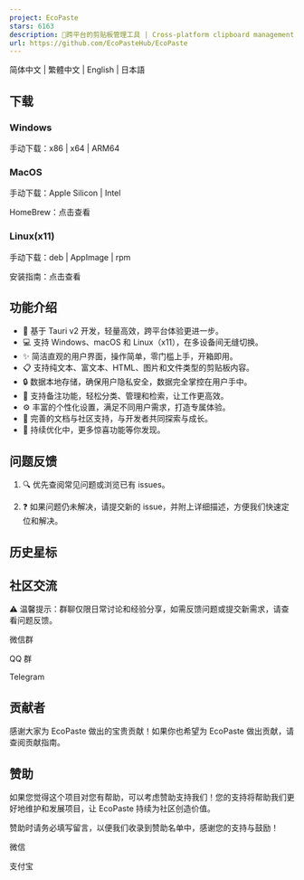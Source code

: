 ```yaml
---
project: EcoPaste
stars: 6163
description: 🎉跨平台的剪贴板管理工具 | Cross-platform clipboard management tool
url: https://github.com/EcoPasteHub/EcoPaste
---
```


  

简体中文 | 繁體中文 | English | 日本語

  

  

下载
--

### Windows

手动下载：x86 | x64 | ARM64

### MacOS

手动下载：Apple Silicon | Intel

HomeBrew：点击查看

### Linux(x11)

手动下载：deb | AppImage | rpm

安装指南：点击查看

功能介绍
----

-   🎉 基于 Tauri v2 开发，轻量高效，跨平台体验更进一步。
-   💻 支持 Windows、macOS 和 Linux（x11），在多设备间无缝切换。
-   ✨ 简洁直观的用户界面，操作简单，零门槛上手，开箱即用。
-   📋 支持纯文本、富文本、HTML、图片和文件类型的剪贴板内容。
-   🔒 数据本地存储，确保用户隐私安全，数据完全掌控在用户手中。
-   📝 支持备注功能，轻松分类、管理和检索，让工作更高效。
-   ⚙️ 丰富的个性化设置，满足不同用户需求，打造专属体验。
-   🤝 完善的文档与社区支持，与开发者共同探索与成长。
-   🧩 持续优化中，更多惊喜功能等你发现。

问题反馈
----

1.  🔍 优先查阅常见问题或浏览已有 issues。
    
2.  ❓ 如果问题仍未解决，请提交新的 issue，并附上详细描述，方便我们快速定位和解决。
    

历史星标
----

社区交流
----

⚠️ 温馨提示：群聊仅限日常讨论和经验分享，如需反馈问题或提交新需求，请查看问题反馈。

微信群

QQ 群

Telegram

贡献者
---

感谢大家为 EcoPaste 做出的宝贵贡献！如果你也希望为 EcoPaste 做出贡献，请查阅贡献指南。

赞助
--

如果您觉得这个项目对您有帮助，可以考虑赞助支持我们！您的支持将帮助我们更好地维护和发展项目，让 EcoPaste 持续为社区创造价值。

赞助时请务必填写留言，以便我们收录到赞助名单中，感谢您的支持与鼓励！

微信

支付宝

